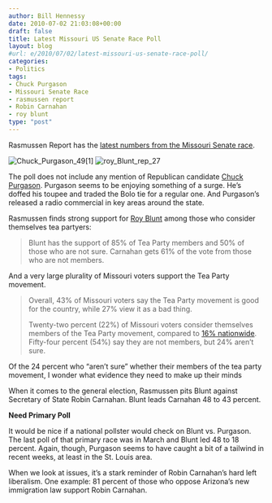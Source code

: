 ```yaml
---
author: Bill Hennessy
date: 2010-07-02 21:03:08+00:00
draft: false
title: Latest Missouri US Senate Race Poll
layout: blog
#url: e/2010/07/02/latest-missouri-us-senate-race-poll/
categories:
- Politics
tags:
- Chuck Purgason
- Missouri Senate Race
- rasmussen report
- Robin Carnahan
- roy blunt
type: "post"
---
```


Rasmussen Report has the [latest numbers from the Missouri Senate race](https://www.rasmussenreports.com/public_content/politics/elections/election_2010/election_2010_senate_elections/missouri/election_2010_missouri_senate). 

 

![Chuck_Purgason_49[1]](https://hennessysview.com/wp-content/uploads/2010/07/Chuck_Purgason_491.jpg)
![roy_Blunt_rep_27](https://hennessysview.com/wp-content/uploads/2010/07/roy_Blunt_rep_27.jpg)


 

The poll does not include any mention of Republican candidate [Chuck Purgason](https://purgasonforsenate.com/). Purgason seems to be enjoying something of a surge. He’s doffed his toupee and traded the Bolo tie for a regular one. And Purgason’s released a radio commercial in key areas around the state. 

 

Rasmussen finds strong support for [Roy Blunt](https://royblunt.com/) among those who consider themselves tea partyers:

 

>   
> 
> Blunt has the support of 85% of Tea Party members and 50% of those who are not sure. Carnahan gets 61% of the vote from those who are not members.
> 
> 

 

And a very large plurality of Missouri voters support the Tea Party movement.

 

>   
> 
> Overall, 43% of Missouri voters say the Tea Party movement is good for the country, while 27% view it as a bad thing.
> 
>    
> 
> Twenty-two percent (22%) of Missouri voters consider themselves members of the Tea Party movement, compared to [16% nationwide](https://www.rasmussenreports.com/public_content/politics/general_politics/may_2010/46_say_tea_party_good_for_america_31_disagree). Fifty-four percent (54%) say they are not members, but 24% aren’t sure.
> 
> 

 

Of the 24 percent who “aren’t sure” whether their members of the tea party movement, I wonder what evidence they need to make up their minds

 

When it comes to the general election, Rasmussen pits Blunt against Secretary of State Robin Carnahan. Blunt leads Carnahan 48 to 43 percent.

 

**Need Primary Poll**

 

It would be nice if a national pollster would check on Blunt vs. Purgason. The last poll of that primary race was in March and Blunt led 48 to 18 percent. Again, though, Purgason seems to have caught a bit of a tailwind in recent weeks, at least in the St. Louis area. 

 

When we look at issues, it’s a stark reminder of Robin Carnahan’s hard left liberalism. One example: 81 percent of those who oppose Arizona’s new immigration law support Robin Carnahan.
